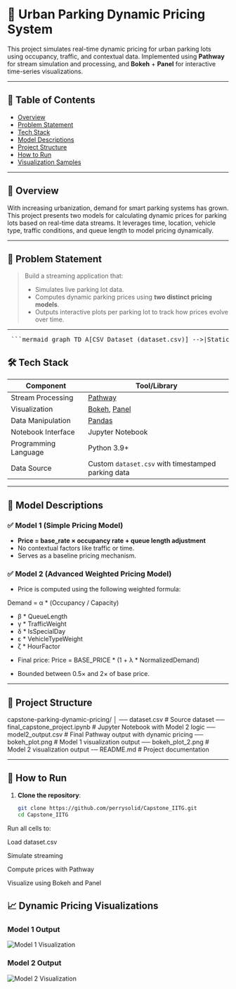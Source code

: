 # 🚗 Urban Parking Dynamic Pricing System

This project simulates real-time dynamic pricing for urban parking lots using occupancy, traffic, and contextual data. Implemented using **Pathway** for stream simulation and processing, and **Bokeh** + **Panel** for interactive time-series visualizations.

---

## 📌 Table of Contents

- [Overview](#-overview)
- [Problem Statement](#-problem-statement)
- [Tech Stack](#-tech-stack)
- [Model Descriptions](#-model-descriptions)
- [Project Structure](#-project-structure)
- [How to Run](#-how-to-run)
- [Visualization Samples](#-visualization-samples)

---

## 🧠 Overview

With increasing urbanization, demand for smart parking systems has grown. This project presents two models for calculating dynamic prices for parking lots based on real-time data streams. It leverages time, location, vehicle type, traffic conditions, and queue length to model pricing dynamically.

---

## 🧩 Problem Statement

> Build a streaming application that:
>
> - Simulates live parking lot data.
> - Computes dynamic parking prices using **two distinct pricing models**.
> - Outputs interactive plots per parking lot to track how prices evolve over time.

---

<pre lang="markdown"> ```mermaid graph TD A[CSV Dataset (dataset.csv)] -->|Static Input| B[Pathway Pipeline] B --> C[Preprocessing & Validation] C --> D[Feature Engineering: Time, Traffic, Vehicle] D --> E1[Model 1: Basic Price = (Occupancy / Capacity) * 10] D --> E2[Model 2: Demand Score + Normalized Price] E1 --> F[Final Data Table] E2 --> F F --> G[Output CSV (model2_output.csv)] G --> H[Pandas DataFrame] H --> I[Bokeh Plot (Interactive Pricing Chart)] ``` </pre>
## 🛠 Tech Stack

| Component        | Tool/Library        |
|------------------|---------------------|
| Stream Processing | [Pathway](https://pathway.com) |
| Visualization    | [Bokeh](https://bokeh.org), [Panel](https://panel.holoviz.org) |
| Data Manipulation | [Pandas](https://pandas.pydata.org/) |
| Notebook Interface | Jupyter Notebook |
| Programming Language | Python 3.9+ |
| Data Source      | Custom `dataset.csv` with timestamped parking data |

---

## 🧪 Model Descriptions

### ✅ Model 1 (Simple Pricing Model)
- **Price = base_rate × occupancy rate + queue length adjustment**
- No contextual factors like traffic or time.
- Serves as a baseline pricing mechanism.

### ✅ Model 2 (Advanced Weighted Pricing Model)
- Price is computed using the following weighted formula:

Demand = α * (Occupancy / Capacity)
+ β * QueueLength
+ γ * TrafficWeight
+ δ * IsSpecialDay
+ ε * VehicleTypeWeight
+ ζ * HourFactor


- Final price: Price = BASE_PRICE * (1 + λ * NormalizedDemand)

- Bounded between 0.5× and 2× of base price.

---

## 📂 Project Structure

capstone-parking-dynamic-pricing/
│
── dataset.csv # Source dataset
── final_capstone_project.ipynb # Jupyter Notebook with Model 2 logic
── model2_output.csv # Final Pathway output with dynamic pricing
── bokeh_plot.png # Model 1 visualization output
── bokeh_plot_2.png # Model 2 visualization output
-─ README.md # Project documentation


---

## 🚀 How to Run

1. **Clone the repository**:
   ```bash
   git clone https://github.com/perrysolid/Capstone_IITG.git
   cd Capstone_IITG


Run all cells to:

Load dataset.csv

Simulate streaming

Compute prices with Pathway

Visualize using Bokeh and Panel

## 📈 Dynamic Pricing Visualizations

### Model 1 Output
![Model 1 Visualization](bokeh_plot.png)

### Model 2 Output
![Model 2 Visualization](bokeh_plot_2.png)




